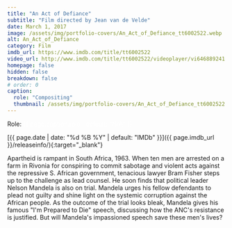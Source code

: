 ```yaml
---
title: "An Act of Defiance"
subtitle: "Film directed by Jean van de Velde"
date: March 1, 2017
image: /assets/img/portfolio-covers/An_Act_of_Defiance_tt6002522.webp
alt: An_Act_of_Defiance
category: Film
imdb_url: https://www.imdb.com/title/tt6002522
video_url: http://www.imdb.com/title/tt6002522/videoplayer/vi646889241
homepage: false
hidden: false
breakdown: false
# order: 0
caption:
  role: "Compositing"
  thumbnail: /assets/img/portfolio-covers/An_Act_of_Defiance_tt6002522.webp
---
```

Role: <span style="color:white">{{ page.caption.role | default: "N/A" }}</span>

[{{ page.date | date: "%d %B %Y" | default: "IMDb" }}]({{ page.imdb_url }}/releaseinfo/){:target="_blank"}

Apartheid is rampant in South Africa, 1963. When ten men are arrested on a farm in Rivonia for conspiring to commit sabotage and violent acts against the repressive S. African government, tenacious lawyer Bram Fisher steps up to the challenge as lead counsel. He soon finds that political leader Nelson Mandela is also on trial. Mandela urges his fellow defendants to plead not guilty and shine light on the systemic corruption against the African people. As the outcome of the trial looks bleak, Mandela gives his famous "I'm Prepared to Die" speech, discussing how the ANC's resistance is justified. But will Mandela's impassioned speech save these men's lives?

